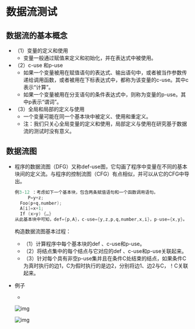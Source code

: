 # 数据流测试

## 数据流的基本概念

- （1）变量的定义和使用
  - 变量一般通过赋值来定义和初始化，并在表达式中被使用。
- （2）c-use 和p-use
  - 如果一个变量被用在赋值语句的表达式、输出语句中，或者被当作参数传递给调用函数，或者被用在下标表达式中，都称为该变量的c-use。其中c表示“计算”。
  - 如果一个变量被用在分支语句的条件表达式中，则称为变量的p-use。其中p表示“谓词”。
- （3）全局和局部的定义与使用
  - 一个变量可能在同一个基本块中被定义、使用和重定义。
  - 注：我们只关心全局变量的定义和使用，局部定义与使用在研究基于数据流的测试时没有意义。

## 数据流图

- ​	程序的数据流图（DFG）又称def-use图，它勾画了程序中变量在不同的基本块间的定义流。与程序的控制流图（CFG）有点相似，并可以从它的CFG中导出。

  ```c
  例3-12 ：考虑如下一个基本块，包含两条赋值语句和一个函数调用语句。
       P=y+z;
  	Foo(p+q,number);
  	A[i]=x+1;
  	If (x>y) {…}
  从此基本块中可知，def={p,A}，c-use={y,z,p,q,number,x,i}，p-use={x,y}。
  ```

  构造数据流图基本过程：

  - （1）计算程序中每个基本块的def 、c-use和p-use。
  - （2）将结点集中的每个结点与它对应的def 、c-use和p-use关联起来。
  - （3）针对每个具有非空p-use集并且在条件C处结束的结点，如果条件C为真时执行的边1，C为假时执行的是边2，分别将边1、边2与C，！C关联起来。

- 例子

  - 

    ![img](https://img1.zlogs.net/20/20200117222841.png)

    ![img](https://img1.zlogs.net/20/20200117222842.png)